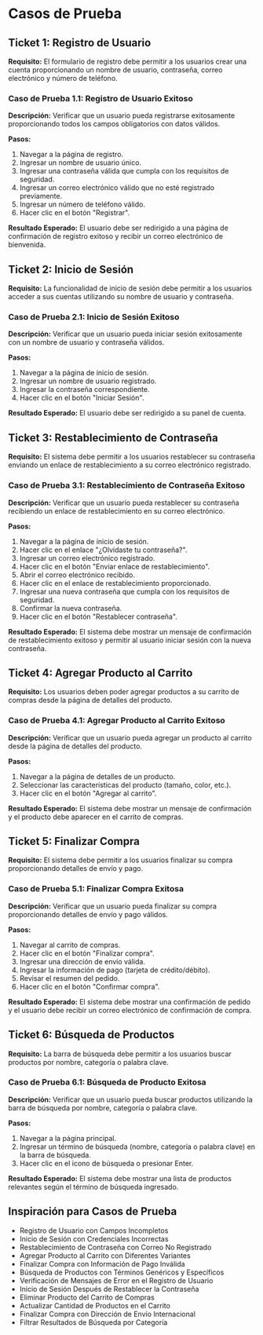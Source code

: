 # Casos de Prueba

## Ticket 1: Registro de Usuario

**Requisito:** El formulario de registro debe permitir a los usuarios crear una cuenta proporcionando un nombre de usuario, contraseña, correo electrónico y número de teléfono.

### Caso de Prueba 1.1: Registro de Usuario Exitoso

**Descripción:**
Verificar que un usuario pueda registrarse exitosamente proporcionando todos los campos obligatorios con datos válidos.

**Pasos:**

1. Navegar a la página de registro.
2. Ingresar un nombre de usuario único.
3. Ingresar una contraseña válida que cumpla con los requisitos de seguridad.
4. Ingresar un correo electrónico válido que no esté registrado previamente.
5. Ingresar un número de teléfono válido.
6. Hacer clic en el botón "Registrar".

**Resultado Esperado:**
El usuario debe ser redirigido a una página de confirmación de registro exitoso y recibir un correo electrónico de bienvenida.

## Ticket 2: Inicio de Sesión

**Requisito:** La funcionalidad de inicio de sesión debe permitir a los usuarios acceder a sus cuentas utilizando su nombre de usuario y contraseña.

### Caso de Prueba 2.1: Inicio de Sesión Exitoso

**Descripción:**
Verificar que un usuario pueda iniciar sesión exitosamente con un nombre de usuario y contraseña válidos.

**Pasos:**

1. Navegar a la página de inicio de sesión.
2. Ingresar un nombre de usuario registrado.
3. Ingresar la contraseña correspondiente.
4. Hacer clic en el botón "Iniciar Sesión".

**Resultado Esperado:**
El usuario debe ser redirigido a su panel de cuenta.

## Ticket 3: Restablecimiento de Contraseña

**Requisito:** El sistema debe permitir a los usuarios restablecer su contraseña enviando un enlace de restablecimiento a su correo electrónico registrado.

### Caso de Prueba 3.1: Restablecimiento de Contraseña Exitoso

**Descripción:**
Verificar que un usuario pueda restablecer su contraseña recibiendo un enlace de restablecimiento en su correo electrónico.

**Pasos:**

1. Navegar a la página de inicio de sesión.
2. Hacer clic en el enlace "¿Olvidaste tu contraseña?".
3. Ingresar un correo electrónico registrado.
4. Hacer clic en el botón "Enviar enlace de restablecimiento".
5. Abrir el correo electrónico recibido.
6. Hacer clic en el enlace de restablecimiento proporcionado.
7. Ingresar una nueva contraseña que cumpla con los requisitos de seguridad.
8. Confirmar la nueva contraseña.
9. Hacer clic en el botón "Restablecer contraseña".

**Resultado Esperado:**
El sistema debe mostrar un mensaje de confirmación de restablecimiento exitoso y permitir al usuario iniciar sesión con la nueva contraseña.

## Ticket 4: Agregar Producto al Carrito

**Requisito:** Los usuarios deben poder agregar productos a su carrito de compras desde la página de detalles del producto.

### Caso de Prueba 4.1: Agregar Producto al Carrito Exitoso

**Descripción:**
Verificar que un usuario pueda agregar un producto al carrito desde la página de detalles del producto.

**Pasos:**

1. Navegar a la página de detalles de un producto.
2. Seleccionar las características del producto (tamaño, color, etc.).
3. Hacer clic en el botón "Agregar al carrito".

**Resultado Esperado:**
El sistema debe mostrar un mensaje de confirmación y el producto debe aparecer en el carrito de compras.

## Ticket 5: Finalizar Compra

**Requisito:** El sistema debe permitir a los usuarios finalizar su compra proporcionando detalles de envío y pago.

### Caso de Prueba 5.1: Finalizar Compra Exitosa

**Descripción:**
Verificar que un usuario pueda finalizar su compra proporcionando detalles de envío y pago válidos.

**Pasos:**

1. Navegar al carrito de compras.
2. Hacer clic en el botón "Finalizar compra".
3. Ingresar una dirección de envío válida.
4. Ingresar la información de pago (tarjeta de crédito/débito).
5. Revisar el resumen del pedido.
6. Hacer clic en el botón "Confirmar compra".

**Resultado Esperado:**
El sistema debe mostrar una confirmación de pedido y el usuario debe recibir un correo electrónico de confirmación de compra.

## Ticket 6: Búsqueda de Productos

**Requisito:** La barra de búsqueda debe permitir a los usuarios buscar productos por nombre, categoría o palabra clave.

### Caso de Prueba 6.1: Búsqueda de Producto Exitosa

**Descripción:**
Verificar que un usuario pueda buscar productos utilizando la barra de búsqueda por nombre, categoría o palabra clave.

**Pasos:**

1. Navegar a la página principal.
2. Ingresar un término de búsqueda (nombre, categoría o palabra clave) en la barra de búsqueda.
3. Hacer clic en el icono de búsqueda o presionar Enter.

**Resultado Esperado:**
El sistema debe mostrar una lista de productos relevantes según el término de búsqueda ingresado.

## Inspiración para Casos de Prueba

- Registro de Usuario con Campos Incompletos
- Inicio de Sesión con Credenciales Incorrectas
- Restablecimiento de Contraseña con Correo No Registrado
- Agregar Producto al Carrito con Diferentes Variantes
- Finalizar Compra con Información de Pago Inválida
- Búsqueda de Productos con Términos Genéricos y Específicos
- Verificación de Mensajes de Error en el Registro de Usuario
- Inicio de Sesión Después de Restablecer la Contraseña
- Eliminar Producto del Carrito de Compras
- Actualizar Cantidad de Productos en el Carrito
- Finalizar Compra con Dirección de Envío Internacional
- Filtrar Resultados de Búsqueda por Categoría
